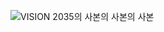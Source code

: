 
![VISION 2035의 사본의 사본의 사본](https://github.com/user-attachments/assets/4e737d58-5f01-4257-969c-13f5f98d19f4)
